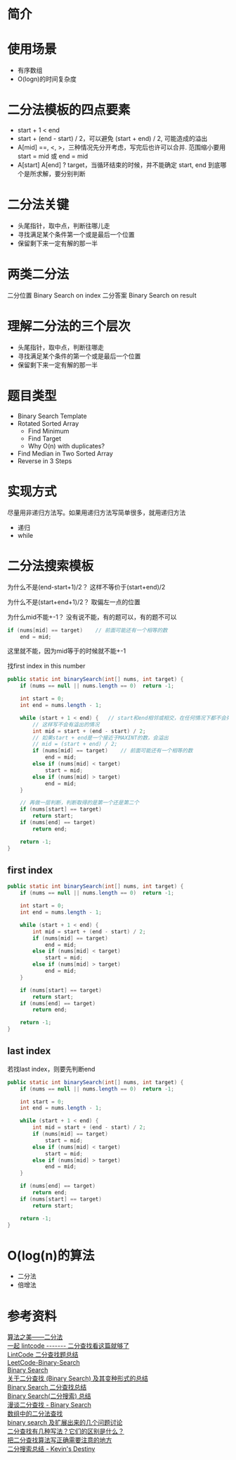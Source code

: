# 简介



# 使用场景
* 有序数组
* O(logn)的时间复杂度

# 二分法模板的四点要素
* start + 1 < end
* start + (end - start) / 2，可以避免 (start + end) / 2, 可能造成的溢出
* A[mid] ==, <, >，三种情况先分开考虑，写完后也许可以合并. 范围缩小要用 start = mid 或 end = mid
* A[start] A[end] ? target，当循环结束的时候，并不能确定 start, end 到底哪个是所求解，要分别判断

# 二分法关键
* 头尾指针，取中点，判断往哪儿走
* 寻找满足某个条件第一个或是最后一个位置
* 保留剩下来一定有解的那一半

# 两类二分法
二分位置 Binary Search on index
二分答案 Binary Search on result

# 理解二分法的三个层次
* 头尾指针，取中点，判断往哪走
* 寻找满足某个条件的第一个或是最后一个位置
* 保留剩下来一定有解的那一半

# 题目类型
* Binary Search Template
* Rotated Sorted Array
    * Find Minimum
    * Find Target
    * Why O(n) with duplicates?
* Find Median in Two Sorted Array
* Reverse in 3 Steps

# 实现方式
尽量用非递归方法写。如果用递归方法写简单很多，就用递归方法
* 递归
* while

# 二分法搜索模板
为什么不是(end-start+1)/2？
这样不等价于(start+end)/2

为什么不是(start+end+1)/2？
取偏左一点的位置

为什么mid不能+-1？
没有说不能，有的题可以，有的题不可以
```java
if (nums[mid] == target)    // 前面可能还有一个相等的数
    end = mid;
```
这里就不能，因为mid等于的时候就不能+-1


找first index in this number
```java
public static int binarySearch(int[] nums, int target) {
    if (nums == null || nums.length == 0)  return -1;

    int start = 0;
    int end = nums.length - 1;

    while (start + 1 < end) {   // start和end相邻或相交，在任何情况下都不会死循环
        // 这样写不会有溢出的情况
        int mid = start + (end - start) / 2;
        // 如果start + end是一个接近于MAXINT的数，会溢出
        // mid = (start + end) / 2;
        if (nums[mid] == target)    // 前面可能还有一个相等的数
            end = mid;
        else if (nums[mid] < target)
            start = mid;
        else if (nums[mid] > target)
            end = mid;
    }

    // 再做一层判断，判断取得的是第一个还是第二个
    if (nums[start] == target)
        return start;
    if (nums[end] == target)
        return end;

    return -1;
}
```

## first index
```java
public static int binarySearch(int[] nums, int target) {
    if (nums == null || nums.length == 0)  return -1;

    int start = 0;
    int end = nums.length - 1;

    while (start + 1 < end) {
        int mid = start + (end - start) / 2;
        if (nums[mid] == target)
            end = mid;
        else if (nums[mid] < target)
            start = mid;
        else if (nums[mid] > target)
            end = mid;
    }

    if (nums[start] == target)
        return start;
    if (nums[end] == target)
        return end;

    return -1;
}
```
## last index
若找last index，则要先判断end
```java
public static int binarySearch(int[] nums, int target) {
    if (nums == null || nums.length == 0)  return -1;

    int start = 0;
    int end = nums.length - 1;

    while (start + 1 < end) {
        int mid = start + (end - start) / 2;
        if (nums[mid] == target)
            start = mid;
        else if (nums[mid] < target)
            start = mid;
        else if (nums[mid] > target)
            end = mid;
    }

    if (nums[end] == target)
        return end;
    if (nums[start] == target)
        return start;

    return -1;
}
```

# O(log(n)的算法
* 二分法
* 倍增法




# 参考资料
[算法之美——二分法](https://blog.bcmeng.com/post/binarysearch.html)  
[一起 lintcode ------- 二分查找看这篇就够了](http://community.bittiger.io/topic/241/%E4%B8%80%E8%B5%B7lintcode-%E4%BA%8C%E5%88%86%E6%9F%A5%E6%89%BE%E7%9C%8B%E8%BF%99%E7%AF%87%E5%B0%B1%E5%A4%9F%E4%BA%86)  
[LintCode 二分查找题总结](http://blog.csdn.net/luoshengkim/article/details/52103427)  
[LeetCode-Binary-Search](http://52.14.116.56/2017/08/23/LeetCode/LeetCode-Binary-Search/)  
[Binary Search](https://lefttree.gitbooks.io/leetcode-categories/BinarySearch/binarySearch.html)  
[关于二分查找 (Binary Search) 及其变种形式的总结](https://simpleandstupid.com/2014/12/23/%E5%85%B3%E4%BA%8E%E4%BA%8C%E5%88%86%E6%9F%A5%E6%89%BE%E7%9A%84%E6%80%BB%E7%BB%93/)  
[Binary Search 二分查找总结](http://pengmeng.me/2016/03/07/binary-search-note.html)  
[Binary Search(二分搜索) 总结](https://dyang2016.wordpress.com/2016/11/07/binary-search%E4%BA%8C%E5%88%86%E6%90%9C%E7%B4%A2%E6%80%BB%E7%BB%93/)  
[漫谈二分查找 - Binary Search](http://duanple.blog.163.com/blog/static/709717672009049528185/)  
[数组中的二分法查找](http://www.jianshu.com/p/7c17cc56e21e)  
[binary search 及扩展出来的几个问题讨论](http://shmilyaw-hotmail-com.iteye.com/blog/1626910)  
[二分查找有几种写法？它们的区别是什么？](https://www.zhihu.com/question/36132386)  
[把二分查找算法写正确需要注意的地方](http://www.cppblog.com/converse/archive/2009/09/21/96893.aspx)  
[二分搜索总结 - Kevin's Destiny](https://yunpengxiao.wordpress.com/2016/01/30/%E4%BA%8C%E5%88%86%E6%90%9C%E7%B4%A2/)  
